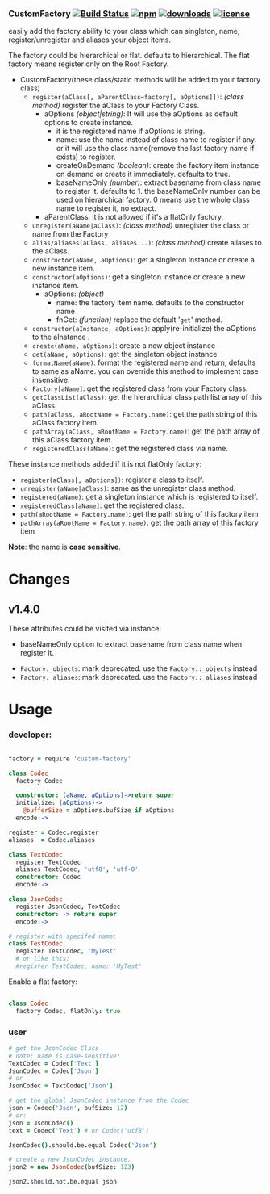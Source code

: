 ### CustomFactory [![Build Status](https://img.shields.io/travis/snowyu/custom-factory.js/master.svg)](http://travis-ci.org/snowyu/custom-factory.js) [![npm](https://img.shields.io/npm/v/custom-factory.svg)](https://npmjs.org/package/custom-factory) [![downloads](https://img.shields.io/npm/dm/custom-factory.svg)](https://npmjs.org/package/custom-factory) [![license](https://img.shields.io/npm/l/custom-factory.svg)](https://npmjs.org/package/custom-factory)


easily add the factory ability to your class which can singleton, name, register/unregister and aliases your object items.

The factory could be hierarchical or flat. defaults to hierarchical.
The flat factory means register only on the Root Factory.

* CustomFactory(these class/static methods will be added to your factory class)
  * `register(aClass[, aParentClass=factory[, aOptions]])`:  *(class method)* register the aClass to your Factory Class.
    * aOptions *(object|string)*: It will use the aOptions as default options to create instance.
      * it is the registered name if aOptions is string.
      * name: use the name instead of class name to register if any.
        or it will use the class name(remove the last factory name if exists) to register.
      * createOnDemand *(boolean)*: create the factory item instance on demand 
        or create it immediately. defaults to true.
      * baseNameOnly *(number)*: extract basename from class name to register it.
        defaults to 1. the baseNameOnly number can be used on hierarchical factory.
        0 means use the whole class name to register it, no extract.
    * aParentClass: it is not allowed if it's a flatOnly factory.
  * `unregister(aName|aClass)`: *(class method)* unregister the class or name from the Factory
  * `alias/aliases(aClass, aliases...)`: *(class method)* create aliases to the aClass.
  * `constructor(aName, aOptions)`: get a singleton instance or create a new instance item.
  * `constructor(aOptions)`: get a singleton instance or create a new instance item.
    * aOptions: *(object)*
      * name: the factory item name. defaults to the constructor name
      * fnGet: *(function)* replace the default '`get`' method.
  * `constructor(aInstance, aOptions)`: apply(re-initialize) the aOptions to the aInstance .
  * `create(aName, aOptions)`: create a new object instance
  * `get(aName, aOptions)`: get the singleton object instance
  * `formatName(aName)`: format the registered name and return, defaults to same as aName. you can override this method to implement case insensitive.
  * `Factory[aName]`: get the registered class from your Factory class.
  * `getClassList(aClass)`: get the hierarchical class path list array of this aClass.
  * `path(aClass, aRootName = Factory.name)`: get the path string of this aClass factory item.
  * `pathArray(aClass, aRootName = Factory.name)`: get the path array of this aClass factory item.
  * `registeredClass(aName)`: get the registered class via name.

These instance methods added if it is not flatOnly factory:

* `register(aClass[, aOptions])`: register a class to itself.
* `unregister(aName|aClass)`: same as the unregister class method.
* `registered(aName)`: get a singleton instance which is registered to itself.
* `registeredClass[aName]`: get the registered class.
* `path(aRootName = Factory.name)`: get the path string of this factory item
* `pathArray(aRootName = Factory.name)`: get the path array of this factory item

**Note**: the name is **case sensitive**.


# Changes

## v1.4.0

These attributes could be visited via instance:

+ baseNameOnly option to extract basename from class name when register it.
* `Factory._objects`: mark deprecated. use the `Factory::_objects` instead
* `Factory._aliases`: mark deprecated. use the `Factory::_aliases` instead


# Usage


### developer:

```coffee

factory = require 'custom-factory'

class Codec
  factory Codec

  constructor: (aName, aOptions)->return super
  initialize: (aOptions)->
    @bufferSize = aOptions.bufSize if aOptions
  encode:->

register = Codec.register
aliases  = Codec.aliases

class TextCodec
  register TextCodec
  aliases TextCodec, 'utf8', 'utf-8'
  constructor: Codec
  encode:->

class JsonCodec
  register JsonCodec, TextCodec
  constructor: -> return super
  encode:->

# register with specifed name:
class TestCodec
  register TestCodec, 'MyTest'
  # or like this:
  #register TestCodec, name: 'MyTest'


```

Enable a flat factory:

```coffee

class Codec
  factory Codec, flatOnly: true

```

### user

```coffee
# get the JsonCodec Class
# note: name is case-sensitive!
TextCodec = Codec['Text']
JsonCodec = Codec['Json']
# or
JsonCodec = TextCodec['Json']

# get the global JsonCodec instance from the Codec
json = Codec('Json', bufSize: 12)
# or:
json = JsonCodec()
text = Codec('Text') # or Codec('utf8')

JsonCodec().should.be.equal Codec('Json')

# create a new JsonCodec instance.
json2 = new JsonCodec(bufSize: 123)

json2.should.not.be.equal json


```
